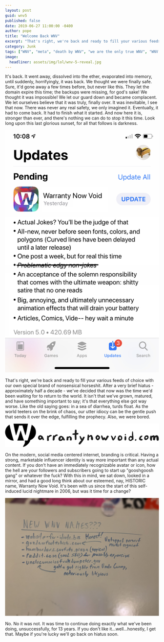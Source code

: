 ```yaml
---
layout: post
guid: wnv5
published: false
date: 2019-06-27 11:00:00 -0400
author: pope
title: "Welcome Back WNV"
excerpt: "That's right, we're back and ready to fill your various feeds of choice with our own special brand of nonsensical horseshit. After a very brief hiatus - approximately half a decade - we've decided that now was the time we'd been waiting for to return to the world."
category: Junk
tags: ["WNV", "meta", "death by WNV", "we are the only true WNV", "WNV 5", "infernal relics", "promises", "how to be a professional internet artist", "oh fuck I forgot we have a twitter"]
image:
  headliner: assets/img/lol/wnv-5-reveal.jpg
---
```


It's back. It went away, dissolved into the ether, evaporated into memory, until suddenly, horrifyingly, it was back. We thought we were finally safe. Sure, it'd gone away a few times before, but never like this. They let the domain expire this time; the backups were missing, for god's sake! We thought it was impossible! We let our guard down and became complacent. We let ourselves believe that it was truly, finally over. It was inevitable, I see that now. There was never any real safety, we only imagined it. Eventually, it had to come back. It had to finish what it started. And now here it is, stronger than ever, and there's nothing we can do to stop it this time. Look long upon this last glorious sunset, for all that follows is darkness.

![](/assets/img/lol/wnv-app-store.jpg "It's a fun jokes website! Put it inside you!")

That's right, we're back and ready to fill your various feeds of choice with our own special brand of nonsensical horseshit. After a very brief hiatus - approximately half a decade - we've decided that now was the time we'd been waiting for to return to the world. It isn't that we've grown, matured, and have something important to say; it's that everything else got way worse. Like the old saying goes: in a sea of diarrhea, turds float. As the world teeters on the brink of chaos, our utter idiocy can be the gentle push that sends it over the edge, fulfilling the prophecy. Also, we were bored. 

![](/assets/img/wnvblob.png "This is legally how we have to endorse all our checks")

On the modern, social media centered internet, branding is critical. Having a strong, marketable influencer identity is way more important than any actual content. If you don't have an immediately recognizable avatar or icon, how the hell are your followers and subscribers going to start up "gooshgoosh gang" or whatever the fuck? With this in mind, we sat down, looked in a mirror, and had a good long think about our esteemed, nay, HISTORIC name, Warranty Now Void. It's been with us since the start of this self-induced lucid nightmare in 2006, but was it time for a change? 

![](/assets/img/lol/whiteboard-wnv-branding.jpg)

No. No it was not. It was time to continue doing exactly what we've been doing, unsuccessfully, for 13 years. If you don't like it...well...honestly, I get that. Maybe if you're lucky we'll go back on hiatus soon.